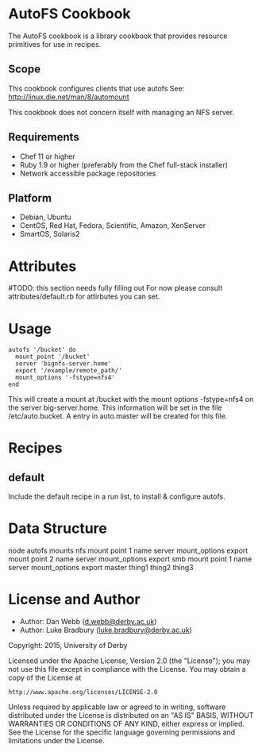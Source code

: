 AutoFS Cookbook
===============
The AutoFS cookbook is a library cookbook that provides resource primitives for
use in recipes.

Scope
-----
This cookbook configures clients that use autofs
See: http://linux.die.net/man/8/automount
 
This cookbook does not concern itself with managing an NFS server.

Requirements
------------
- Chef 11 or higher
- Ruby 1.9 or higher (preferably from the Chef full-stack installer)
- Network accessible package repositories

 Platform
---------
* Debian, Ubuntu
* CentOS, Red Hat, Fedora, Scientific, Amazon, XenServer
* SmartOS, Solaris2


Attributes 
============

#TODO: this section needs fully filling out
For now please consult attributes/default.rb for attirbutes you can set. 

Usage
=====

```
autofs '/bucket' do 
  mount_point '/bucket' 
  server 'bignfs-server.home'
  export '/example/remote_path/'
  mount_options '-fstype=nfs4'
end
```

This will create a mount at /bucket with the mount options -fstype=nfs4 
on the server big-server.home. This information will be set in the file
/etc/auto.bucket. A entry in auto.master will be created for this file.

Recipes
=======

## default
Include the default recipe in a run list, to install & configure autofs.

Data Structure
==============
  node
    autofs
      mounts 
        nfs
          mount point 1
            name
            server
            mount_options
            export
          mount point 2
            name 
            server
            mount_options
            export
        smb
          mount point 1
            name
            server
            mount_options
            export
      master
         thing1
         thing2
         thing3



License and Author
==================

* Author: Dan Webb (<d.webb@derby.ac.uk>)
* Author: Luke Bradbury (<luke.bradbury@derby.ac.uk>)


Copyright: 2015, University of Derby

Licensed under the Apache License, Version 2.0 (the "License");
you may not use this file except in compliance with the License.
You may obtain a copy of the License at

    http://www.apache.org/licenses/LICENSE-2.0

Unless required by applicable law or agreed to in writing, software
distributed under the License is distributed on an "AS IS" BASIS,
WITHOUT WARRANTIES OR CONDITIONS OF ANY KIND, either express or implied.
See the License for the specific language governing permissions and
limitations under the License.
